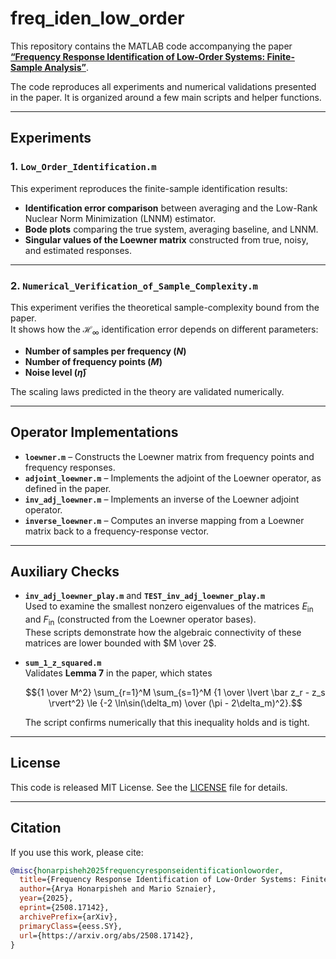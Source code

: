 # freq_iden_low_order

This repository contains the MATLAB code accompanying the paper [**“Frequency Response Identification of Low-Order Systems: Finite-Sample Analysis”**](https://arxiv.org/abs/2508.17142).

The code reproduces all experiments and numerical validations presented in the paper. It is organized around a few main scripts and helper functions.

---

## Experiments

### 1. `Low_Order_Identification.m`
This experiment reproduces the finite-sample identification results:
- **Identification error comparison** between averaging and the Low-Rank Nuclear Norm Minimization (LNNM) estimator.  
- **Bode plots** comparing the true system, averaging baseline, and LNNM.  
- **Singular values of the Loewner matrix** constructed from true, noisy, and estimated responses.

---

### 2. `Numerical_Verification_of_Sample_Complexity.m`
This experiment verifies the theoretical sample-complexity bound from the paper.  
It shows how the $\mathcal{H}_\infty$ identification error depends on different parameters:
- **Number of samples per frequency ($N$)**  
- **Number of frequency points ($M$)**  
- **Noise level ($\bar\eta$)**  

The scaling laws predicted in the theory are validated numerically.

---

## Operator Implementations

- **`loewner.m`** – Constructs the Loewner matrix from frequency points and frequency responses.  
- **`adjoint_loewner.m`** – Implements the adjoint of the Loewner operator, as defined in the paper.  
- **`inv_adj_loewner.m`** – Implements an inverse of the Loewner adjoint operator.
- **`inverse_loewner.m`** – Computes an inverse mapping from a Loewner matrix back to a frequency-response vector.

---

## Auxiliary Checks

- **`inv_adj_loewner_play.m`** and **`TEST_inv_adj_loewner_play.m`**  
  Used to examine the smallest nonzero eigenvalues of the matrices $E_{\text{in}}$ and $F_{\text{in}}$ (constructed from the Loewner operator bases).  
  These scripts demonstrate how the algebraic connectivity of these matrices are lower bounded with $M \over 2$.

- **`sum_1_z_squared.m`**  
  Validates **Lemma 7** in the paper, which states
  
  $${1 \over M^2} \sum_{r=1}^M \sum_{s=1}^M {1 \over \lvert \bar z_r - z_s \rvert^2} \le {-2 \ln\sin(\delta_m) \over (\pi - 2\delta_m)^2}.$$

  The script confirms numerically that this inequality holds and is tight.
  
---

## License

This code is released MIT License. See the [LICENSE](LICENSE) file for details.

---

## Citation
If you use this work, please cite:

```bibtex
@misc{honarpisheh2025frequencyresponseidentificationloworder,
  title={Frequency Response Identification of Low-Order Systems: Finite-Sample Analysis}, 
  author={Arya Honarpisheh and Mario Sznaier},
  year={2025},
  eprint={2508.17142},
  archivePrefix={arXiv},
  primaryClass={eess.SY},
  url={https://arxiv.org/abs/2508.17142}, 
}


